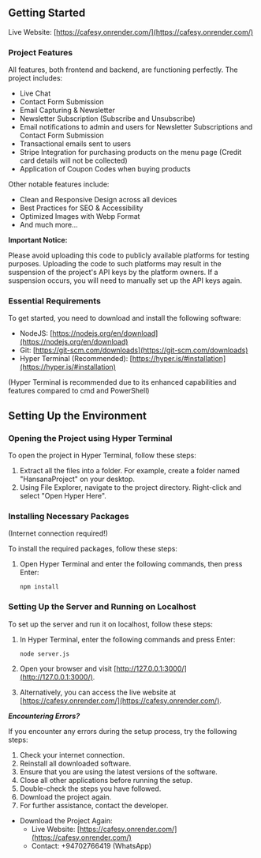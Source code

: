 ## Getting Started

Live Website: [https://cafesy.onrender.com/](https://cafesy.onrender.com/)

### Project Features

All features, both frontend and backend, are functioning perfectly. The project includes:

* Live Chat
* Contact Form Submission
* Email Capturing & Newsletter
* Newsletter Subscription (Subscribe and Unsubscribe)
* Email notifications to admin and users for Newsletter Subscriptions and Contact Form Submission
* Transactional emails sent to users
* Stripe Integration for purchasing products on the menu page (Credit card details will not be collected)
* Application of Coupon Codes when buying products

Other notable features include:

* Clean and Responsive Design across all devices
* Best Practices for SEO & Accessibility
* Optimized Images with Webp Format
* And much more...

**Important Notice:**

Please avoid uploading this code to publicly available platforms for testing purposes. Uploading the code to such platforms may result in the suspension of the project's API keys by the platform owners. If a suspension occurs, you will need to manually set up the API keys again.

### Essential Requirements

To get started, you need to download and install the following software:

- NodeJS: [https://nodejs.org/en/download](https://nodejs.org/en/download)
- Git: [https://git-scm.com/downloads](https://git-scm.com/downloads)
- Hyper Terminal (Recommended): [https://hyper.is/#installation](https://hyper.is/#installation)

(Hyper Terminal is recommended due to its enhanced capabilities and features compared to cmd and PowerShell)

## Setting Up the Environment

### Opening the Project using Hyper Terminal

To open the project in Hyper Terminal, follow these steps:

1. Extract all the files into a folder. For example, create a folder named "HansanaProject" on your desktop.
2. Using File Explorer, navigate to the project directory. Right-click and select "Open Hyper Here".

### Installing Necessary Packages
(Internet connection required!)

To install the required packages, follow these steps:

1. Open Hyper Terminal and enter the following commands, then press Enter:

   ```
   npm install
   ```

### Setting Up the Server and Running on Localhost

To set up the server and run it on localhost, follow these steps:

1. In Hyper Terminal, enter the following commands and press Enter:

   ```
   node server.js
   ```

2. Open your browser and visit [http://127.0.0.1:3000/](http://127.0.0.1:3000/).
3. Alternatively, you can access the live website at [https://cafesy.onrender.com/](https://cafesy.onrender.com/).

***Encountering Errors?***

If you encounter any errors during the setup process, try the following steps:

1. Check your internet connection.
2. Reinstall all downloaded software.
3. Ensure that you are using the latest versions of the software.
4. Close all other applications before running the setup.
5. Double-check the steps you have followed.
6. Download the project again.
7. For further assistance, contact the developer.

* Download the Project Again:
  - Live Website: [https://cafesy.onrender.com/](https://cafesy.onrender.com/)
  - Contact: +94702766419 (WhatsApp)